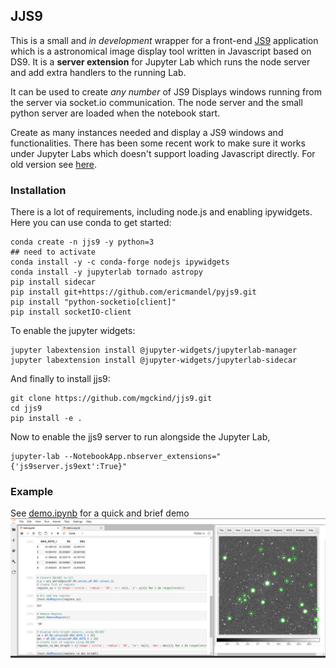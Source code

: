 ## JJS9

This is a small and *in development* wrapper for a front-end [JS9](https://github.com/ericmandel/js9) application which is a astronomical image display tool written in Javascript based on DS9. It is a **server extension** for Jupyter Lab which runs the node server and add extra handlers to the running Lab.

It can be used to create *any number* of JS9 Displays windows running from the server via socket.io communication. The node server and the small python server are loaded when the notebook start.

Create as many instances needed and display a JS9 windows and functionalities. There has been some recent work to make sure it works under Jupyter Labs which doesn't support loading Javascript directly. For old version see [here](old_version/).

### Installation

There is a lot of requirements, including node.js and enabling ipywidgets. Here you can use conda to get started:

```
conda create -n jjs9 -y python=3
## need to activate
conda install -y -c conda-forge nodejs ipywidgets
conda install -y jupyterlab tornado astropy
pip install sidecar
pip install git+https://github.com/ericmandel/pyjs9.git
pip install "python-socketio[client]"
pip install socketIO-client
```

To enable the jupyter widgets:
```
jupyter labextension install @jupyter-widgets/jupyterlab-manager
jupyter labextension install @jupyter-widgets/jupyterlab-sidecar
```

And finally to install jjs9:

```
git clone https://github.com/mgckind/jjs9.git
cd jjs9
pip install -e .
```

Now to enable the jjs9 server to run alongside the Jupyter Lab,

    jupyter-lab --NotebookApp.nbserver_extensions="{'js9server.js9ext':True}"

### Example
See [demo.ipynb](demo.ipynb) for a quick and brief demo
![Demo](data_examples/demo.png)
